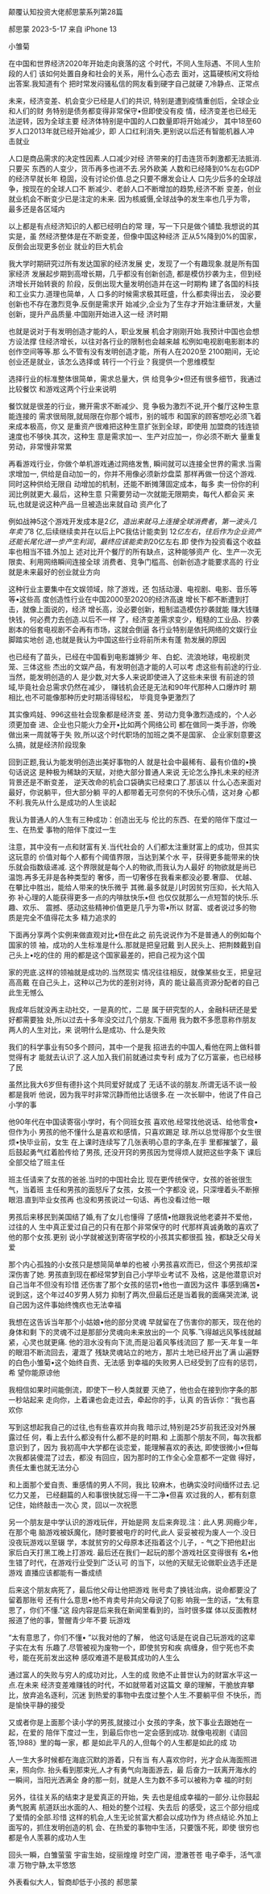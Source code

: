 颠覆认知投资大佬郝思蒙系列第28篇

郝思蒙 2023-5-17 来自 iPhone 13

﻿小雏菊

在中国和世界经济2020年开始走向衰落的这 个时代，不同人生际遇、不同人生阶段的人们 该如何处置自身和社会的关系，用什么心态去 面对，这篇硬核闲文将给出答案.我知道有个 把时常发闷骚私信的网友看到硬字自己就硬 7,冷静点、正常点

未来，经济变差、机会变少已经是人们的共识, 特别是遭到疫情重创后，全球企业和人们的财 务特别是债务都变得非常保守•但即使没有疫 情，经济变差也已经无法逆转，因为全球主要 经济体特别是中国的人口数量即将开始减少， 其中18至60岁人口2013年就已经开始减少，即 人口红利消失.更别说以后还有智能机器人冲 击就业

人口是商品需求的决定性因素.人口减少对经 济带来的打击连货币刺激都无法抵消.只要买 东西的人变少，货币再多也进不去.另外欧美 人数和已经降到0%左右GDP的经济早就长年 稳固，没有讨论价值.总之只要不爆发会让人 口先少后多的全球战争，按现在的全球人口不 断减少、老龄人口不断增加的趋势,经济不断 变差，创业就业机会不断变少已是注定的未来. 因为核威慑,全球战争的发生率也几乎为零， 最多还是各区域内

以上都是有点经济知识的人都已经明白的常 理，写一下只是做个铺垫.我想说的其实是，虽 然经济整体是在不断变差，但像中国这种经济 正从5%降到0%的国家，反倒会出现更多创业 就业的巨大机会

我大学时期研究过所有发达国家的经济发展 史，发现了一个有趣现象.就是所有国家经济 发展起步期到高增长期，几乎都没有创新创造, 都是模仿抄袭为主，但到经济增长开始转衰的 阶段，反倒出现大量发明创造并在这一时期构 建了各国的科技和工业实力.道理也简单，人 口多的时候需求极其旺盛，什么都卖得出去， 没必要创新也不存在激烈竞争.反倒是需求开 始减少,企业为了生存才开始注重研发，大量 创新，提升产品质量.中国刚开始进入这一经 济时期

也就是说对于有发明创造才能的人，职业发展 机会才刚刚开始.我预计中国也会想方设法撑 住经济增长，以往对各行业的限制也会越来越 松例如电视剧电影剧本的创作空间等等.那 么不管有没有发明创造才能，所有人在2020至 2100期间，无论创业还是就业，该怎么选择或 转行一个行业？我提供一个思维模型

选择行业的标准整体很简单，需求总量大，供 给竞争少•但还有很多细节，我通过比较餐饮 和游戏这两个行业来说明

餐饮就是很差的行业，撇开需求不断减少、竞 争极为激烈不说,开个餐厅这种生意能连接的 需求很局限,就局限在你那个城市，别的城市 和国家的顾客想吃必须飞着来成本极高，你又 是重资产很难把这种生意扩张到全球，即使用 加盟商的钱连锁速度也不够快.其次，这种生 意是需求加一、生产对应加一，你必须不断大 量重复劳动，非常慢非常累

再看游戏行业，你做个单机游戏通过网络发售, 瞬间就可以连接全世界的需求.当需求增加一, 供给是自动加一的，你并不用像必须新炒盘菜 那样再做一份这个游戏.同时这种供给无限自 动增加的机制，还能不断摊薄固定成本，每多 卖一份你的利润比例就更大.最后，这种生意 只需要劳动一次就能无限期卖，每代人都会买 来玩,也就是说这种产品一旦被造出来就自动 资产化了

例如战神5这个游戏开发成本是$2亿，造出来 就马上连接全球消费者，第一波头几年卖了$8 亿,后续继续卖并在以后上PC我估计能卖到 $12亿左右，往后作为企业资产还能长尾化进 一步产生利润，最终应该能卖到$20亿左右.即 使作为投资看这个收益率也相当不错.外加上 述对比开个餐厅的所有缺点，这种能够资产 化、生产一次无限卖、利用网络瞬间连接全球 消费者、竞争门槛高、创新创造才能要求高的 行业就是未来最好的创业就业方向

这种行业主要集中在文娱领域，除了游戏，还 包括动漫、电视剧、电影、音乐等等•这些高 度创造性行业在中国2000至2020的经济高速 增长下都不断遭到打击，就像上面说的，经济 增长高，没必要创新，粗制滥造模仿抄袭就能 赚大钱赚快钱，何必费力去创造.以后不一样 了，经济变差需求变少，粗糙的工业品、抄袭 剧本的俗套电视剧不会再有市场，这就会倒逼 各行业特别是依托网络的文娱行业脚踏实地创 造,也就是我认为中国这些行业将前所未有蓬 勃发展的原因

也已经有了苗头，已经在中国看到电影雄狮少 年、白蛇、流浪地球，电视剧灵笼、三体这些 杰出的文娱产品，有发明创造才能的人可以考 虑这些有前途的行业.当然，能发明创造的人 是少数,对大多人来说即使进入了这些未来很 有前途的领域,毕竟社会总需求仍然在减少， 赚钱机会还是无法和90年代那种人口爆炸时 期相比,也不可能像那种历史时期活得轻松， 毕竟竞争更激烈了

其实像鸡娃、996这些社会现象都是经济变 差、劳动力竞争激烈造成的，个人必须更加奋 进、企业也只能火力全开•比如两个网络公司 都在做同一类手游，你晚做出来一周就等于失 败,所以这个时代职场的加班之类不是国家、 企业家刻意要这么搞，就是经济阶段现象

回到正题,我认为能发明创造出美好事物的人 就是社会中最稀有、最有价值的•换句话说这 是种极为稀缺的天赋，对绝大部分普通人来说 无论怎么挣扎未来的经济背景还是不断变差， 逆天改命的机会口袋确实已经束口了.那该以 什么心态来面对最好，你说躺平，但大部分躺 平的人都带着无可奈何的不快乐心情，这对身 心都不利.我先从什么是成功的人生谈起

我认为普通人的人生有三种成功：创造出无与 伦比的东西、在爱的陪伴下度过一生、在热爱 事物的陪伴下度过一生

注意，其中没有一点和财富有关.当代社会的 人们都太注重财富上的成功，但其实这玩意的 价值对每个人都有个阈值界限，当达到某个水 平，获得更多能带来的快乐就会指数级递减. 这个界限就是每个人的物欲,而我认为人最好 的物欲就是尚已温饱.再多无非是各种类型的 奢侈，而一切奢侈在我看来都没必要.奢靡、 优越、在攀比中胜出，能给人带来的快乐微乎 其微.最多就是儿时因贫穷压抑，长大陷入弥 补心理的人能获得更多一点的内啡肽快乐•但 也仅仅就那么一点短暂的快乐.乐趣、欢乐、 震撼、感动这些精神价值更是几乎为零•所以 财富、或者说过多的物质是完全不值得花太多 精力追求的

下面再分享两个实例来做直观对比•但在此之 前先说说作为不是普通人的例如每个国家的领 袖，成功的人生标准是什么.那就是把皇冠戴 到人民头上、把荆棘戴到自己头上•吃的住的 用的都是这个国家最差的，把自己视为这个国

家的兜底.这样的领袖就是成功的.当然现实 情况往往相反，就像某些女王，把皇冠高高戴 在自己头上，这种以己为优的差别对待，真的 能让最高资源分配者的自己此生无憾么

我成年后就没再主动社交，一是真的忙，二是 属于研究型的人，金融科研还是爱好都需要独 处,所以过去十多年没交过几个朋友.下面用 我为数不多愿意称作朋友两人的人生对比，来 说明什么是成功、什么是失败

我们的科学事业有50多个顾问，其中一个是我 招进去的中国人,看他在网上做科普觉得有才 能就去认识了.这人加入我们前就通过卖专利 成为了亿万富豪，也已经移了民

虽然比我大6岁但有德扑这个共同爱好就成了 无话不谈的朋友.所谓无话不谈一般都是我听 他说，因为我平时非常沉静而他比话很多.在 一次长聊中，他说了件自己小学的事

他90年代在中国读寄宿小学时，有个同班女孩 喜欢他.经常找他说话、给他零食•但作为小 男孩的他不懂什么是喜欢和感情，只喜欢踢足 球.所以总觉得那个女生很烦•快毕业前，女生 在上课时连续写了几张表明心意的字条,在手 里都摧皱了，最后鼓起勇气红着脸传给了男孩, 还没开窍的男孩因为觉得烦人就把这些字条下 课后全部交给了班主任

班主任请来了女孩的爸爸.当时的中国社会比 现在更传统保守，女孩的爸爸很生气，当着班 主任和男孩的面怒斥了女孩，女孩一个字都没 说，只深埋着头不断擦眼泪.直到毕业女孩再 也没和男孩说过一句话、再也没看过他一眼

男孩后来移民到美国结了婚,有了女儿也懂得 了感情•他跟我说他老婆并不爱他，过往的人 生中真正爱过自己的只有在那个非常保守的时 代那样真诚勇敢的喜欢了他的那个女孩.更别 说小学就被送到寄宿学校的小孩其实都很孤 独，都缺乏父母关爱

那个内心孤独的小女孩只是想简简单单的也被 小男孩喜欢而已，但这个男孩却深深伤害了她. 男孩直到现在都经常梦到自己小学毕业考试不 及格，这是他潜意识对自己当年不但没有珍惜 还伤害了那个女孩的惩罚•他也一直因为这件 事感到痛苦•说到这，这个年过40岁男人努力 抑制了两次,但最后还是当着我的面痛哭流涕, 说自己因为这件事始终愧疚也无法幸福

我想在这告诉当年那个小姑娘•他的部分灵魂 早就留在了伤害你的那天，现在他的身体和剩 下的灵魂不过是那部分灵魂向未来放出的一个 风筝.飞得越远风筝线就越紧，心灵也就更痛. 他的泪水没有向下流,而是沿着风筝线流回了 那一天.年复一年的眼泪不断流回去，灌溉了 残缺灵魂站立的地方，那片土地已经开出了满 山遍野的白色小雏菊•这个始终自责、无法感 到幸福的失败男人已经受到了应有的惩罚，希 望你能原谅他

我相信如果时间能倒流，即使下一秒人类就要 灭绝了，他也会在接到你字条的那一秒站起来 走向你，上着课也会走过去，牵起你的手，认真 的告诉你：“我也喜欢你

写到这想起我自己的过往,也有些喜欢并向我 暗示过,特别是25岁前我还没对外展露过任 何，看上去什么都没有什么都不是的时期.和 上面那个朋友不同，每次我都意识到了，因为 我初高中大学都在谈恋爱，能理解喜欢的表达, 即使很微小•但每次我都装傻混了过去，都没 有回应，因为那时的工作全心全意都不一定做 得好，责任太重也就无法分心

和上面那个爱自责、重感情的男人不同，我比 较麻木，也确实没时间缅怀过去.记忆力又差， 已经翻篇的人和事很快就忘得一干二净•但喜 欢过我的人，都有刻意记住，始终敲击一次心 灵，回以一次祝愿

另一个朋友是中学认识的游戏玩伴，开始是网 友后来奔现.注：此人男.网瘾少年，在那个电 脑游戏被妖魔化，随时要被电疗的时代,此人 妥妥被视为废人一个.没日没夜玩游戏以至辍 学，本就贫穷的父母原本还指着这个儿子，- 气之下把他赶出家后白天打黑工晚上打游戏. 最后还在我们一起玩的那个游戏社区变得很有 名•他生错了时代，在游戏行业受到广泛认可 的当下，以他的天赋无论做职业选手还是游戏 直播应该都能有一番成绩

后来这个朋友病死了，最后他父母让他把游戏 账号卖了换钱治病，说命都要没了留着那账号 还有什么意思•他不肯卖号并向父母说了句影 响我一生的话，“太有意思了，你们不懂.”这 段内容是后来我在新闻里看到的，当时很多媒 体以反面教材报道了他的事，警醒青少年不要 玩游戏

“太有意思了，你们不懂• ”以我对他的了解， 他这句话是在说自己玩游戏的这辈子实在太有 乐趣了.尽管被视为废物一个，即使贫穷和疾 病缠身，但宁死也不卖号，能在死前发出这种 感叹难道不是极其成功的人生么

通过富人的失败与穷人的成功对比，人生的成 败绝不止普世认为的财富水平这一点.在未来 经济变差难赚钱的时代，不如就带着对这篇文 章的理解，干脆放弃攀比，放弃追名逐利，沉迷 到热爱的事物中去度过整个人生.不要躺平但 不快乐，而是愉快平静的接受

又或者你是上面那个读小学的男孩,就接过小 女孩的字条，放下事业去跟她在一起，在爱的 陪伴下度过一生，到最后你也一定会感到成功. 就像电视剧《请回答,1988》里的每一家，都 是如此平凡的人,但每个的人生都是如此的成 功

人一生大多时候都在海底沉默的游着，只有当 有人喜欢你时，光才会从海面照进来，照向你. 抬头看到那束光,人才有勇气向海面游去，最 后奋力一跃离开海水的一瞬间，当阳光洒满全 身的那一刻，就是人生为数不多可以被称为幸 福的时刻

另外，往往关系的结束才是爱真正的开始，失 去也是组成幸福的一部分.让你鼓起勇气脱离 航道跃出水面的人、相处的整个过程、失去后 的感受，这三个部分组成了爱情的全部.珍惜 这样的机会,人生无论贫富大都会以成功作为 终点结论.外加上面写的，抓住发明创造的机 会、在热爱的事物中生活，只要饿不死，即使 很穷也都是令人羡慕的成功人生

回头一瞬，白雏萤萤 宇宙生始，绽丽煌煌 时空广阔，澄澈苍苍 电子牵手，活气凛凛 万物宁静,太平悠悠

外表看似大人，智商却低于小孩的 郝思蒙

